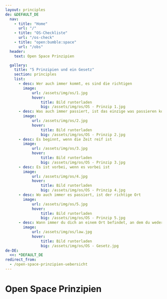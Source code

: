 ```yaml
---
layout: principles
de: &DEFAULT_DE
  nav:
    - title: "Home"
      url: "/"
    - title: "OS-Checkliste"
      url: "/os-check"
    - title: "open:bumble:space"
      url: "/obs"
  header:
    text: Open Space Prinzipien

  gallery:
    title: "5 Prinzipien und ein Gesetz"
    section: principles
    list:
      - desc: Wer auch immer kommt, es sind die richtigen
        image:
            url: /assets/img/os/1.jpg
            hover:
                title: Bild runterladen
                big: /assets/img/os/OS - Prinzip 1.jpg
      - desc: Was auch immer passiert, ist das einzige was passieren konnte
        image: 
            url: /assets/img/os/2.jpg
            hover:
                title: Bild runterladen
                big: /assets/img/os/OS - Prinzip 2.jpg
      - desc: Es beginnt, wenn die Zeit reif ist
        image: 
            url: /assets/img/os/3.jpg
            hover:
                title: Bild runterladen
                big: /assets/img/os/OS - Prinzip 3.jpg
      - desc: Es ist vorbei, wenn es vorbei ist
        image: 
            url: /assets/img/os/4.jpg
            hover:
                title: Bild runterladen
                big: /assets/img/os/OS - Prinzip 4.jpg
      - desc: Wo auch immer es passiert, ist der richtige Ort
        image: 
            url: /assets/img/os/5.jpg
            hover:
                title: Bild runterladen
                big: /assets/img/os/OS - Prinzip 5.jpg
      - desc: Wann immer du dich an einem Ort befindet, an dem du weder lernst, noch etwas beitragen kannst, bewege dich dorthin, wo du das kannst
        image: 
            url: /assets/img/os/law.jpg
            hover:
                title: Bild runterladen
                big: /assets/img/os/OS - Gesetz.jpg
de-DE:
  <<: *DEFAULT_DE
redirect_from:
  - /open-space-prinzipien-uebersicht
---
```

# Open Space Prinzipien